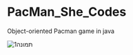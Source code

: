 # PacMan_She_Codes
Object-oriented Pacman game in java




![תמונה1](https://user-images.githubusercontent.com/44767252/117532045-3ae38a80-afee-11eb-9113-58c7680ea766.png)
